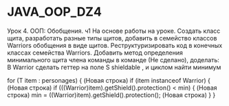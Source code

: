# JAVA_OOP_DZ4

Урок 4. ООП: Обобщения. ч1
На основе работы на уроке.
Создать класс щита, разработать разные типы щитов, добавить в семейство классов Warriors обобщения в виде щитов. Реструктуризировать код в конечных классах семейства Warriors.
Добавить метод определения минимального щита члена команды в команде (Не сделано), доделать:
В Warrior сделать геттер на поле S shieldable , и циклом найти минимум

for (T item : personages) { (Новая строка)
if (item instanceof Warrior) { (Новая строка)
if (((Warrior)item).getShield().protection() < min) { (Новая строка)
min = ((Warrior)item).getShield().protection(); (Новая строка)
}
}

